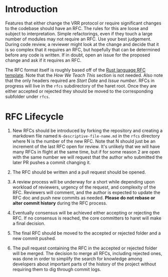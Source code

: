 # Introduction
Features that either change the VRR protocol or require significant changes to the codebase should
have an RFC. The rules for this are loose and subject to interpretation. Simple refactorings, even
if they touch a large number of modules may not require an RFC. Use your best judgement. During code
review, a reviewer might look at the change and decide that it is so complex that it requires an
RFC, but hopefully that can be determined before any code is written. If in doubt, open an issue for
the proposed change and ask if it requires an RFC.

The RFC format itself is roughly based off of the [Rust language RFC
template](https://github.com/rust-lang/rfcs/blob/master/0000-template.md). Note that the *How We
Teach This* section is not needed. Also note that the only headers required are *Start Date* and
*Issue number*. RFCs in progress will live in the `rfcs` subdirectory of the haret root. Once they
are either accepted or rejected they should be moved to the corresponding subfolder under `rfcs`.

# RFC Lifecycle

1. New RFCs should be introduced by forking the repository and creating a markdown file named
   `N-descriptive-file-name.md` in the `rfcs` directory where N is the number of the new RFC. Note
   that N should just be an increment of the last RFC open for review. It's unlikely that we will
   have many RFCs in flight at the same time, but if for some reason 2 are open with the same number
   we will request that the author who submitted the later PR pushes a commit changing it.

2. The RFC should be written and a pull request should be opened.

3. A review process will be underway for a short while depending upon workload of reviewers, urgency
   of the request, and complexity of the RFC. Reviewers will comment, and the author is expected to
   update the RFC doc and push new commits as needed. **Please do not rebase or alter commit
   history** during the RFC process.

4. Eventually consensus will be achieved either accepting or rejecting the RFC. If no consensus is
   reached, the core committers to haret will make a final decision.

5. The final RFC should be moved to the accepted or rejected folder and a new commit pushed.

6. The pull request containing the RFC in the accepted or rejected folder will be merged. The
   decision to merge all RFCs, including rejected ones, was done in order to simplify the search for
   knowledge among developers about important parts of the history of the project without requiring
   them to dig through commit logs.
